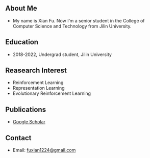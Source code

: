 ## About Me
- My name is Xian Fu. Now I’m a senior student in the College of Computer Science and Technology from Jilin University.


## Education
- 2018-2022, Undergrad student, Jilin University


## Reasearch Interest 
- Reinforcement Learning
- Representation Learning
- Evolutionary Reinforcement Learning


## Publications
- [Google Scholar](https://scholar.google.com/citations?user=MXwELckAAAAJ&hl=zh-CN&oi=ao)



<!--
## Books I'm learning
- **Reinforcement Learning** _an introduction_<br>
　　　by Richard Sutton and Andrew Barto    
- **Multiagent Systems**  _Algorithmic, Game-Theoretic, and Logical Foundations_<br>
　　　by Yoav Shoham
-->
 
 
 
## Contact
- Email: fuxian1224@gmail.com
